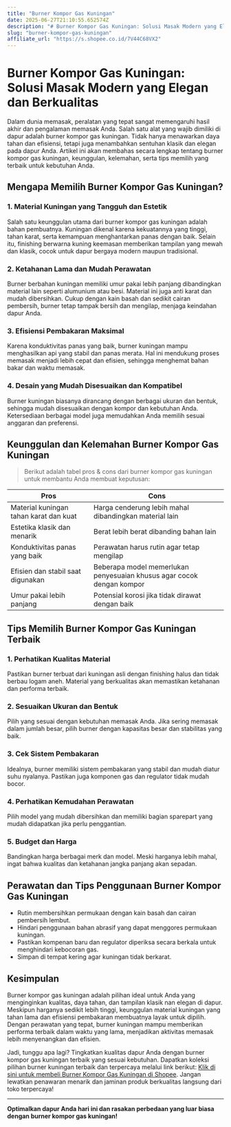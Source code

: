 ```yaml
---
title: "Burner Kompor Gas Kuningan"
date: 2025-06-27T21:10:55.652574Z
description: "# Burner Kompor Gas Kuningan: Solusi Masak Modern yang Elegan dan Berkualitas..."
slug: "burner-kompor-gas-kuningan"
affiliate_url: "https://s.shopee.co.id/7V44C68VX2"
---
```

# Burner Kompor Gas Kuningan: Solusi Masak Modern yang Elegan dan Berkualitas

Dalam dunia memasak, peralatan yang tepat sangat memengaruhi hasil akhir dan pengalaman memasak Anda. Salah satu alat yang wajib dimiliki di dapur adalah burner kompor gas kuningan. Tidak hanya menawarkan daya tahan dan efisiensi, tetapi juga menambahkan sentuhan klasik dan elegan pada dapur Anda. Artikel ini akan membahas secara lengkap tentang burner kompor gas kuningan, keunggulan, kelemahan, serta tips memilih yang terbaik untuk kebutuhan Anda.

## Mengapa Memilih Burner Kompor Gas Kuningan?

### 1. Material Kuningan yang Tangguh dan Estetik

Salah satu keunggulan utama dari burner kompor gas kuningan adalah bahan pembuatnya. Kuningan dikenal karena kekuatannya yang tinggi, tahan karat, serta kemampuan menghantarkan panas dengan baik. Selain itu, finishing berwarna kuning keemasan memberikan tampilan yang mewah dan klasik, cocok untuk dapur bergaya modern maupun tradisional.

### 2. Ketahanan Lama dan Mudah Perawatan

Burner berbahan kuningan memiliki umur pakai lebih panjang dibandingkan material lain seperti alumunium atau besi. Material ini juga anti karat dan mudah dibersihkan. Cukup dengan kain basah dan sedikit cairan pembersih, burner tetap tampak bersih dan mengilap, menjaga keindahan dapur Anda.

### 3. Efisiensi Pembakaran Maksimal

Karena konduktivitas panas yang baik, burner kuningan mampu menghasilkan api yang stabil dan panas merata. Hal ini mendukung proses memasak menjadi lebih cepat dan efisien, sehingga menghemat bahan bakar dan waktu memasak.

### 4. Desain yang Mudah Disesuaikan dan Kompatibel

Burner kuningan biasanya dirancang dengan berbagai ukuran dan bentuk, sehingga mudah disesuaikan dengan kompor dan kebutuhan Anda. Ketersediaan berbagai model juga memudahkan Anda memilih sesuai anggaran dan preferensi.

## Keunggulan dan Kelemahan Burner Kompor Gas Kuningan

> Berikut adalah tabel pros & cons dari burner kompor gas kuningan untuk membantu Anda membuat keputusan:

| **Pros** | **Cons** |
|------------------------------|------------------------------|
| Material kuningan tahan karat dan kuat | Harga cenderung lebih mahal dibandingkan material lain |
| Estetika klasik dan menarik         | Berat lebih berat dibanding bahan lain |
| Konduktivitas panas yang baik     | Perawatan harus rutin agar tetap mengilap |
| Efisien dan stabil saat digunakan  | Beberapa model memerlukan penyesuaian khusus agar cocok dengan kompor |
| Umur pakai lebih panjang | Potensial korosi jika tidak dirawat dengan baik |

## Tips Memilih Burner Kompor Gas Kuningan Terbaik

### 1. Perhatikan Kualitas Material

Pastikan burner terbuat dari kuningan asli dengan finishing halus dan tidak berbau logam aneh. Material yang berkualitas akan memastikan ketahanan dan performa terbaik.

### 2. Sesuaikan Ukuran dan Bentuk

Pilih yang sesuai dengan kebutuhan memasak Anda. Jika sering memasak dalam jumlah besar, pilih burner dengan kapasitas besar dan stabilitas yang baik.

### 3. Cek Sistem Pembakaran

Idealnya, burner memiliki sistem pembakaran yang stabil dan mudah diatur suhu nyalanya. Pastikan juga komponen gas dan regulator tidak mudah bocor.

### 4. Perhatikan Kemudahan Perawatan

Pilih model yang mudah dibersihkan dan memiliki bagian sparepart yang mudah didapatkan jika perlu penggantian.

### 5. Budget dan Harga

Bandingkan harga berbagai merk dan model. Meski harganya lebih mahal, ingat bahwa kualitas dan ketahanan jangka panjang akan sepadan.

## Perawatan dan Tips Penggunaan Burner Kompor Gas Kuningan

- Rutin membersihkan permukaan dengan kain basah dan cairan pembersih lembut.
- Hindari penggunaan bahan abrasif yang dapat menggores permukaan kuningan.
- Pastikan kompenan baru dan regulator diperiksa secara berkala untuk menghindari kebocoran gas.
- Simpan di tempat kering agar kuningan tidak berkarat.

## Kesimpulan

Burner kompor gas kuningan adalah pilihan ideal untuk Anda yang menginginkan kualitas, daya tahan, dan tampilan klasik nan elegan di dapur. Meskipun harganya sedikit lebih tinggi, keunggulan material kuningan yang tahan lama dan efisiensi pembakaran membuatnya layak untuk dipilih. Dengan perawatan yang tepat, burner kuningan mampu memberikan performa terbaik dalam waktu yang lama, menjadikan aktivitas memasak lebih menyenangkan dan efisien.

Jadi, tunggu apa lagi? Tingkatkan kualitas dapur Anda dengan burner kompor gas kuningan terbaik yang sesuai kebutuhan. Dapatkan koleksi pilihan burner kuningan terbaik dan terpercaya melalui link berikut: [Klik di sini untuk membeli Burner Kompor Gas Kuningan di Shopee](https://s.shopee.co.id/7V44C68VX2). Jangan lewatkan penawaran menarik dan jaminan produk berkualitas langsung dari toko terpercaya!

---

**Optimalkan dapur Anda hari ini dan rasakan perbedaan yang luar biasa dengan burner kompor gas kuningan!**